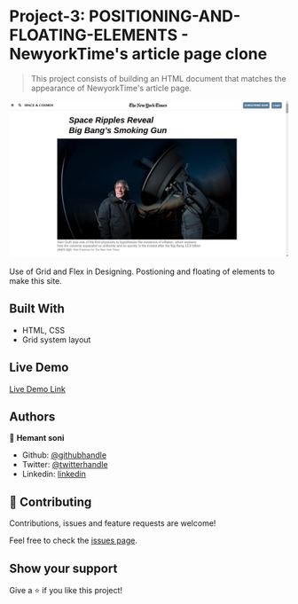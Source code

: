 # Project-3: POSITIONING-AND-FLOATING-ELEMENTS  - NewyorkTime's article page clone

> This project consists of building an HTML document that matches the appearance of NewyorkTime's article page.

![screenshot](./images/Screenshot.png)

Use of Grid and Flex in Designing. Postioning and floating of elements to make this site.

## Built With

- HTML, CSS
- Grid system layout


## Live Demo

[Live Demo Link](https://rawcdn.githack.com/hemant-soni-vst-au4/POSITIONING-AND-FLOATING-ELEMENTS/27ca2882ab7714b584ccf9ceffb28536c2d9a17c/index.html)

## Authors

👤 **Hemant soni**

- Github: [@githubhandle](https://github.com/hemant-soni-vst-au4)
- Twitter: [@twitterhandle](https://twitter.com/abdelperez11)
- Linkedin: [linkedin](https://www.linkedin.com/in/hemant-soni-97427b193/)



## 🤝 Contributing

Contributions, issues and feature requests are welcome!

Feel free to check the [issues page](https://github.com/hemant-soni-vst-au4/POSITIONING-AND-FLOATING-ELEMENTS/issues).

## Show your support

Give a ⭐️ if you like this project!

